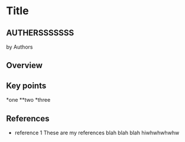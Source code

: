 # Title

## AUTHERSSSSSSS
by Authors

## Overview

## Key points

*one
**two
*three

## References

* reference 1
These are my references blah blah blah
hiwhwhwhwhw
